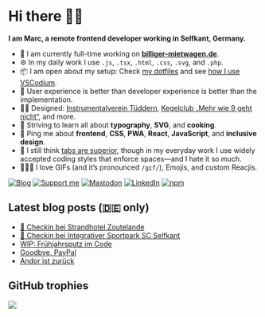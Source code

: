 # Hi there 👋🏼

**I am Marc, a remote frontend developer working in Selfkant, Germany.**

* 🏢 I am currently full-time working on **[billiger-mietwagen.de](https://www.billiger-mietwagen.de/)**.
* ⚙️ In my daily work I use `.js`, `.tsx`, `.html`, `.css`, `.svg`, and `.php`.
* 📦 I am open about my setup: Check [my dotfiles](https://github.com/mrcgrtz/dotfiles) and see [how I use VSCodium](https://howivscode.com/mrcgrtz).
* 👤 User experience is better than developer experience is better than the implementation.
* 💅🏼 Designed: [Instrumentalverein Tüddern](https://instrumentalverein-tueddern.de/), [Kegelclub „Mehr wie 9 geht nicht“](https://kegelclub-tüddern.de/), and more.
* 🌱 Striving to learn all about **typography**, **SVG**, and **cooking**.
* 💬 Ping me about **frontend**, **CSS**, **PWA**, **React**, **JavaScript**, and **inclusive design**.
* 🧠 I still think [tabs are superior](https://lea.verou.me/blog/2012/01/why-tabs-are-clearly-superior/), though in my everyday work I use widely accepted coding styles that enforce spaces—and I hate it so much.
* 👨🏼‍🎨 I love GIFs (and it’s pronounced `/ɡɪf/`), Emojis, and custom Reacjis.

[![Blog](https://img.shields.io/badge/blog-c71585?style=for-the-badge&logo=wordpress&logoColor=white)](https://marcgoertz.de/)
[![Support me](https://img.shields.io/badge/Buy%20me%20a%20coffee-FF5E5B?style=for-the-badge&logo=ko-fi&logoColor=white)](https://ko-fi.com/mrcgrtz)
[![Mastodon](https://img.shields.io/badge/mastodon-6364FF?style=for-the-badge&logo=mastodon&logoColor=white)](https://mastodon.social/@mrcgrtz)
[![LinkedIn](https://img.shields.io/badge/linkedin-0A66C2?style=for-the-badge&logo=linkedin&logoColor=white)](https://www.linkedin.com/in/mrcgrtz/)
[![npm](https://img.shields.io/badge/npm-CB3837?style=for-the-badge&logo=npm&logoColor=white)](https://www.npmjs.com/~dreamseer)

## Latest blog posts (🇩🇪 only)

<!-- POST-LIST:START -->
- [📍 Checkin bei Strandhotel Zoutelande](https://marcgoertz.de/2025/4385)
- [📍 Checkin bei Integrativer Sportpark SC Selfkant](https://marcgoertz.de/2025/4378)
- [WIP: Frühjahrsputz im Code](https://marcgoertz.de/2025/wip-fruehjahrsputz-im-code)
- [Goodbye, PayPal](https://marcgoertz.de/2025/goodbye-paypal)
- [Andor ist zurück](https://marcgoertz.de/2025/andor-ist-zurueck)
<!-- POST-LIST:END -->

## GitHub trophies

![](https://github-profile-trophy.vercel.app/?username=mrcgrtz&no-frame=true&theme=dracula&margin-w=4&margin-h=4)
